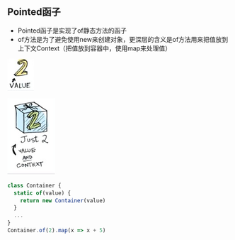 ## Pointed函子
* Pointed函子是实现了of静态方法的函子
* of方法是为了避免使用new来创建对象，更深层的含义是of方法用来把值放到上下文Context（把值放到容器中，使用map来处理值）

![](../img/pointed1.jpg)

![](../img/pointed2.jpg)

```javascript
class Container {
  static of(value) {
    return new Container(value)
  }
  ...
}
Container.of(2).map(x => x + 5)
```